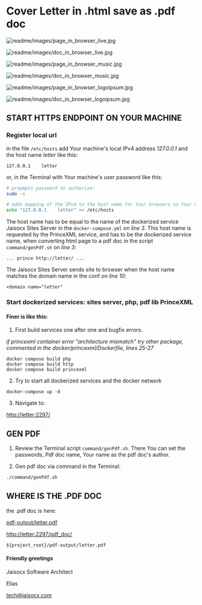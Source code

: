 # Cover Letter in .html save as .pdf doc




![readme/images/page_in_browser_live.jpg](readme/images/page_in_browser_live.jpg)

![readme/images/doc_in_browser_live.jpg](readme/images/doc_in_browser_live.jpg)




![readme/images/page_in_browser_music.jpg](readme/images/page_in_browser_music.jpg)

![readme/images/doc_in_browser_music.jpg](readme/images/doc_in_browser_music.jpg)





![readme/images/page_in_browser_logoipsum.jpg](readme/images/page_in_browser_logoipsum.jpg)

![readme/images/doc_in_browser_logoipsum.jpg](readme/images/doc_in_browser_logoipsum.jpg)







## START HTTPS ENDPOINT ON YOUR MACHINE


### Register local url

in the file `/etc/hosts` add Your machine's local IPv4 address *127.0.0.1* and the host name *letter* like this:

```
127.0.0.1    letter
```

or, in the Terminal with Your machine's user password like this:

```bash
# propmpts password to authorize:
sudo -s

# adds mapping of the IPv4 to the host name for Your browsers on Your machine.
echo "127.0.0.1    letter" >> /etc/hosts 
```




The host name has to be equal to the name of the dockerized service Jaisocx Sites Server in the `docker-compose.yml` on *line 3*. This host name is requested by the PrinceXML service, and has to be the dockerized service name, when converting html page to a pdf doc in the script `command/genPdf.sh` on *line 3*: 

```
... prince http://letter/ ...
```


The Jaisocx Sites Server sends site to browser when the host name matches the domain name in the conf on *line 10*:

```
<domain name="letter"
```





### Start dockerized services: sites server, php, pdf lib PrinceXML

#### Finer is like this:

1. First build services one after one and bugfix errors.


*if princexml container error "architecture mismatch"
try other package, commented in the 
docker/princexml/Dockerfile, lines 25-27*

```
docker compose build php
docker compose build http
docker compose build princexml
```


2. Try to start all dockerized services and the docker network 

```
docker-compose up -d
```


3. Navigate to:

[http://letter:2297/](http://letter:2297/)


## GEN PDF

1. Review the Terminal script `command/genPdf.sh`. There You can set the passwords, Pdf doc name, Your name as the pdf doc's author.


2. Gen pdf doc via command in the Terminal:

```bash
./command/genPdf.sh
```


## WHERE IS THE .PDF DOC

the .pdf doc is here:


[pdf-output/letter.pdf](pdf-output/letter.pdf)

[http://letter:2297/pdf_doc/](http://letter:2297/pdf_doc/)


```
${project_root}/pdf-output/letter.pdf
```







#### Friendly greetings

Jaisocx Software Architect

Elias

tech@jaisocx.com

